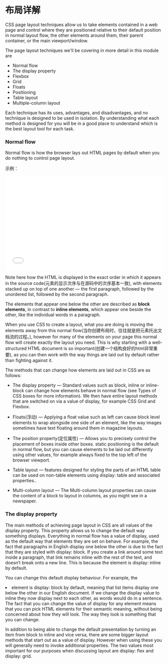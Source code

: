 # 布局详解

CSS page layout techniques allow us to take elements contained in a web page and control where they are positioned relative to their default position in normal layout flow, the other elements around them, their parent container, or the main viewport/window.  

The page layout techniques we'll be covering in more detail in this module are

- Normal flow
- The display property
- Flexbox
- Grid
- Floats
- Positioning
- Table layout
- Multiple-column layout

Each technique has its uses, advantages, and disadvantages, and no technique is designed to be used in isolation. By understanding what each method is designed for you will be in a good place to understand which is the best layout tool for each task.


### Normal flow
Normal flow is how the browser lays out HTML pages by default when you do nothing to control page layout.

示例：
<iframe width="100%" height="300" src="//jsfiddle.net/stonebreaker/codarfwq/1/embedded/result,html/" allowfullscreen="allowfullscreen" allowpaymentrequest frameborder="0"></iframe>

Note here how the HTML is displayed in the exact order in which it appears in the source code(元素的显示次序与在源码中的次序基本一致), with elements stacked up on top of one another — the first paragraph, followed by the unordered list, followed by the second paragraph.

The elements that appear one below the other are described as **block elements**, in contrast to **inline elements**, which appear one beside the other, like the individual words in a paragraph.

When you use CSS to create a layout, what you are doing is moving the elements away from this normal flow(当你创建布局时，往往就是把元素托出文档流的过程。), however for many of the elements on your page this normal flow will create exactly the layout you need. This is why starting with a well-structured HTML document is so important(创建一个结构良好的html非常重要), as you can then work with the way things are laid out by default rather than fighting against it.

The methods that can change how elements are laid out in CSS are as follows:

- The display property — Standard values such as block, inline or inline-block can change how elements behave in normal flow (see Types of CSS boxes for more information). We then have entire layout methods that are switched on via a value of display, for example CSS Grid and Flexbox.

- Floats(浮动) — Applying a float value such as left can cause block level elements to wrap alongside one side of an element, like the way images sometimes have text floating around them in magazine layouts.

- The position property(定位属性) — Allows you to precisely control the placement of boxes inside other boxes. static positioning is the default in normal flow, but you can cause elements to be laid out differently using other values, for example always fixed to the top left of the browser viewport.

- Table layout — features designed for styling the parts of an HTML table can be used on non-table elements using display: table and associated properties..

- Multi-column layout — The Multi-column layout properties can cause the content of a block to layout in columns, as you might see in a newspaper.



### The display property
The main methods of achieving page layout in CSS are all values of the display property. This property allows us to change the default way something displays. Everything in normal flow has a value of display, used as the default way that elements they are set on behave. For example, the fact that paragraphs in English display one below the other is due to the fact that they are styled with display: block. If you create a link around some text inside a paragraph, that link remains inline with the rest of the text, and doesn’t break onto a new line. This is because the <a> element is display: inline by default.

You can change this default display behaviour. For example, the <li> element is display: block by default, meaning that list items display one below the other in our English document. If we change the display value to inline they now display next to each other, as words would do in a sentence. The fact that you can change the value of display for any element means that you can pick HTML elements for their semantic meaning, without being concerned about how they will look. The way they look is something that you can change.

In addition to being able to change the default presentation by turning an item from block to inline and vice versa, there are some bigger layout methods that start out as a value of display. However when using these you will generally need to invoke additional properties. The two values most important for our purposes when discussing layout are display: flex and display: grid.
